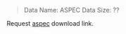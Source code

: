 > Data Name: ASPEC
> Data Size: ??

Request [aspec](https://jipsti.jst.go.jp/aspec/) download link.
